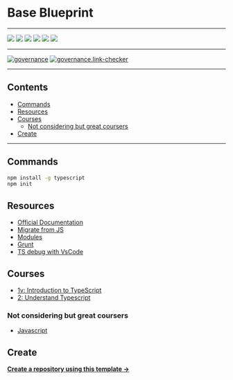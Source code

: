 # Base Blueprint

---

![](https://img.shields.io/github/commit-activity/m/ik-learning/typescript-refresh)
![](https://img.shields.io/github/last-commit/ik-learning/typescript-refresh)
[![](https://img.shields.io/github/license/ivankatliarchuk/.github)](https://github.com/ivankatliarchuk/.github/LICENCE)
[![](https://img.shields.io/github/languages/code-size/ik-learning/typescript-refresh)](https://github.com/ik-learning/typescript-refresh)
[![](https://img.shields.io/github/repo-size/ik-learning/typescript-refresh)](https://github.com/ik-learning/typescript-refresh)
![](https://img.shields.io/github/languages/top/ik-learning/typescript-refresh?color=green&logo=markdown&logoColor=blue)

---

[![governance][governance-badge]][governance-action]
[![governance.link-checker][governance.link-checker.badge]][governance.link-checker.status]

---

<!-- START doctoc generated TOC please keep comment here to allow auto update -->
<!-- DON'T EDIT THIS SECTION, INSTEAD RE-RUN doctoc TO UPDATE -->
## Contents

- [Commands](#commands)
- [Resources](#resources)
- [Courses](#courses)
  - [Not considering but great coursers](#not-considering-but-great-coursers)
- [Create](#create)

<!-- END doctoc generated TOC please keep comment here to allow auto update -->

---

## Commands

```sh
npm install -g typescript
npm init
```

## Resources

- [Official Documentation](https://www.typescriptlang.org/docs/)
- [Migrate from JS](https://www.typescriptlang.org/docs/handbook/migrating-from-javascript.html)
- [Modules](https://www.typescriptlang.org/docs/handbook/2/modules.html)
- [Grunt](https://gruntjs.com/)
- [TS debug with VsCode](https://code.visualstudio.com/docs/typescript/typescript-debugging)

## Courses

- [1v: Introduction to TypeScript](https://www.udemy.com/course/typescript/)
- [2: Understand Typescript](https://www.udemy.com/course/understanding-typescript/)

### Not considering but great coursers

- [Javascript](https://learn.javascript.ru/)

## Create

[**Create a repository using this template →**][template.generate]

<!-- resources -->
[template.generate]: https://github.com/ik-learning/typescript-refresh/generate
[code-style.badge]: https://img.shields.io/badge/code_style-prettier-ff69b4.svg?style=flat-square

[governance-badge]: https://github.com/ik-learning/typescript-refresh/actions/workflows/governance.bot.yml/badge.svg
[governance-action]: https://github.com/ik-learning/typescript-refresh/actions/workflows/governance.bot.yml

[governance.link-checker.badge]: https://github.com/ik-learning/typescript-refresh/actions/workflows/governance.links-checker.yml/badge.svg
[governance.link-checker.status]: https://github.com/ik-learning/typescript-refresh/actions/workflows/governance.links-checker.yml
